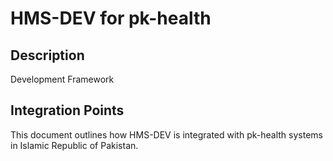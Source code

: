 # HMS-DEV for pk-health

## Description

Development Framework

## Integration Points

This document outlines how HMS-DEV is integrated with pk-health systems in Islamic Republic of Pakistan.
